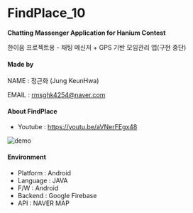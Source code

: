 # FindPlace_10
**Chatting Massenger Application for Hanium Contest**

한이음 프로젝트용 - 채팅 메신저 + GPS 기반 모임관리 앱(구현 중단)



#### Made by

NAME : 정근화 (Jung KeunHwa)

EMAIL : rmsghk4254@naver.com



#### About FindPlace

- Youtube : https://youtu.be/aVNerFEgx48

![demo](./image/find_place.gif)



#### Environment

- Platform : Android
- Language : JAVA
- F/W : Android
- Backend : Google Firebase
- API : NAVER MAP